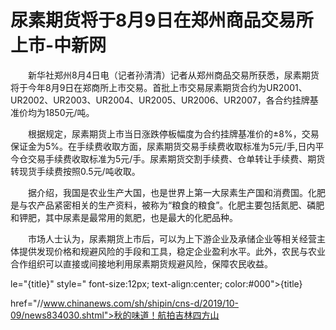 # 尿素期货将于8月9日在郑州商品交易所上市-中新网

　　新华社郑州8月4日电（记者孙清清）记者从郑州商品交易所获悉，尿素期货将于今年8月9日在郑商所上市交易。首批上市交易尿素期货合约为UR2001、UR2002、UR2003、UR2004、UR2005、UR2006、UR2007，各合约挂牌基准价均为1850元/吨。

　　根据规定，尿素期货上市当日涨跌停板幅度为合约挂牌基准价的±8%，交易保证金为5%。在手续费收取方面，尿素期货交易手续费收取标准为5元/手,日内平今仓交易手续费收取标准为5元/手。尿素期货交割手续费、仓单转让手续费、期货转现货手续费按照0.5元/吨收取。

　　据介绍，我国是农业生产大国，也是世界上第一大尿素生产国和消费国。化肥是与农产品紧密相关的生产资料，被称为“粮食的粮食”。化肥主要包括氮肥、磷肥和钾肥，其中尿素是最常用的氮肥，也是最大的化肥品种。

　　市场人士认为，尿素期货上市后，可以为上下游企业及承储企业等相关经营主体提供发现价格和规避风险的手段和工具，稳定企业盈利水平。此外，农民与农业合作组织可以直接或间接地利用尿素期货规避风险，保障农民收益。

le="{title}" style=" font-size:12px; text-align:center; color:#000">{title}

href="//www.chinanews.com/sh/shipin/cns-d/2019/10-09/news834030.shtml">秋的味道！航拍吉林四方山
